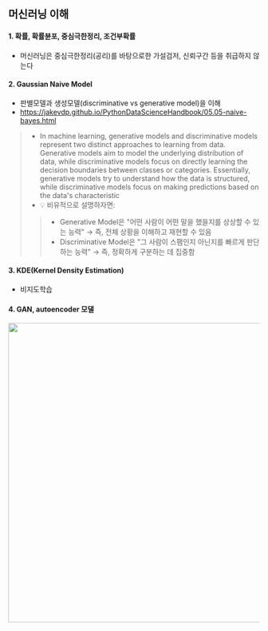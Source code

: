 ## 머신러닝 이해

#### 1. 확률, 확률뷴포, 중심극한정리, 조건부확률
- 머신러닝은 중심극한정리(공리)를 바탕으로한 가설검저, 신뢰구간 등을 취급하지 않는다
#### 2. Gaussian Naive Model
- 판별모델과 생성모델(discriminative vs generative model)을 이해
- https://jakevdp.github.io/PythonDataScienceHandbook/05.05-naive-bayes.html
> - In machine learning, generative models and discriminative models represent two distinct approaches to learning from data. Generative models aim to model the underlying distribution of data, while discriminative models focus on directly learning the decision boundaries between classes or categories. Essentially, generative models try to understand how the data is structured, while discriminative models focus on making predictions based on the data's characteristic
> - 💡 비유적으로 설명하자면:
>> - Generative Model은 "어떤 사람이 어떤 말을 했을지를 상상할 수 있는 능력" → 즉, 전체 상황을 이해하고 재현할 수 있음
>> - Discriminative Model은 "그 사람이 스팸인지 아닌지를 빠르게 판단하는 능력" → 즉, 정확하게 구분하는 데 집중함
#### 3. KDE(Kernel Density Estimation)
- 비지도학습
#### 4. GAN, autoencoder 모댈


<img src="https://miro.medium.com/v2/resize:fit:1200/0*qFuHAV7Vd09064q-.jpeg" width="600">

